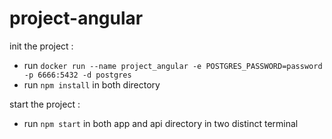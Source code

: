 # project-angular

init the project :
- run ``docker run --name project_angular -e POSTGRES_PASSWORD=password -p 6666:5432 -d postgres``
- run ``npm install`` in both directory


start the project : 
- run ``npm start`` in both app and api directory in two distinct terminal
